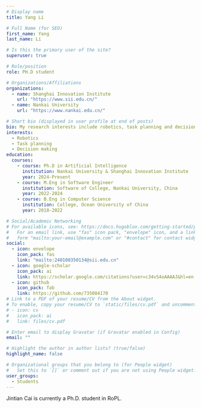 ```yaml
---
# Display name
title: Yang Li

# Full Name (for SEO)
first_name: Yang
last_name: Li

# Is this the primary user of the site?
superuser: true

# Role/position
role: PH.D student

# Organizations/Affiliations
organizations:
  - name: Shanghai Innovation Institute
    url: "https://www.sii.edu.cn/"
  - name: Nankai University
    url: "https://www.nankai.edu.cn/"

# Short bio (displayed in user profile at end of posts)
bio: My research interests include robotics, task planning and decision-making
interests:
  - Robotics
  - Task planning
  - Decision making
education:
  courses:
    - course: Ph.D in Artificial Intelligence
      institution: Nankai University & Shanghai Innovation Institute
      year: 2024-Present
    - course: M.Eng in Software Engineer
      institution: Software of College, Nankai University, China
      year: 2022-2024
    - course: B.Eng in Computer Science
      institution: College, Ocean University of China
      year: 2018-2022

# Social/Academic Networking
# For available icons, see: https://docs.hugoblox.com/getting-started/page-builder/#icons
#   For an email link, use "fas" icon pack, "envelope" icon, and a link in the
#   form "mailto:your-email@example.com" or "#contact" for contact widget.
social:
  - icon: envelope
    icon_pack: fas
    link: "mailto:240108350134@sii.edu.cn"
  - icon: google-scholar
    icon_pack: ai
    link: https://scholar.google.com/citations?user=c34vS4oAAAAJ&hl=en
  - icon: github
    icon_pack: fab
    link: https://github.com/735084170
# Link to a PDF of your resume/CV from the About widget.
# To enable, copy your resume/CV to `static/files/cv.pdf` and uncomment the lines below.
# - icon: cv
#   icon_pack: ai
#   link: files/cv.pdf

# Enter email to display Gravatar (if Gravatar enabled in Config)
email: ""

# Highlight the author in author lists? (true/false)
highlight_name: false

# Organizational groups that you belong to (for People widget)
#   Set this to `[]` or comment out if you are not using People widget.
user_groups:
  - Students
---
```


Jintian Cai is currently a Ph.D. student in RoPL.

